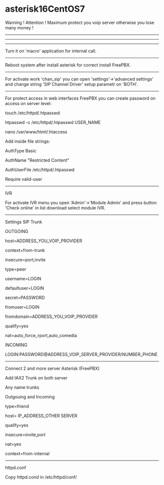 # asterisk16CentOS7

Warning ! Attention ! Maximum protect you voip server otherwise you lose many money !

---
---
---

Turn it on 'macro' application for internal call.


---

Reboot system after install asterisk for correct install FreePBX.

---

For activate work 'chan_sip' you can open 'settings'->'advanced settings' and change string 'SIP Channel Driver' setup parametr on 'BOTH'.

---

For protect access in web interfaces FreePBX you can create password on access on server level:

touch /etc/httpd/.htpasswd

htpasswd -c /etc/httpd/.htpasswd USER_NAME

nano /var/www/html/.htaccess     

Add inside file strings:

AuthType Basic

AuthName "Restricted Content"

AuthUserFile /etc/httpd/.htpasswd

Require valid-user

---

IVR

For activate IVR menu you open 'Admin'->'Module Admin' and press button 'Check online' in list download select module IVR.

---

Settings SIP Trunk

OUTGOING

host=ADDRESS_YOU_VOIP_PROVIDER

context=from-trunk

insecure=port,invite

type=peer

username=LOGIN

defaultuser=LOGIN

secret=PASSWORD

fromuser=LOGIN

fromdomain=ADDRESS_YOU_VOIP_PROVIDER

qualify=yes

nat=auto_force_rport,auto_comedia


INCOMING

LOGIN:PASSWORD@ADDRESS_VOIP_SERVER_PROVIDER/NUMBER_PHONE

---

Connect 2 and more server Asterisk (FreePBX)

Add IAX2 Trunk on both server

Any name trunks

Outgouing and Incoming

type=friend

host= IP_ADDRESS_OTHER SERVER

qualify=yes

insecure=invite,port

nat=yes

context=from-internal

---

httpd.conf

Copy httpd.cond in /etc/httpd/conf/
